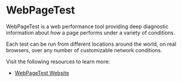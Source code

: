# WebPageTest

WebPageTest is a web performance tool providing deep diagnostic information about how a page performs under a variety of conditions.

Each test can be run from different locations around the world, on real browsers, over any number of customizable network conditions.

Visit the following resources to learn more:

- [WebPageTest Website](https://www.webpagetest.org/)
